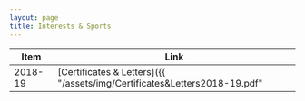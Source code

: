 ```yaml
---
layout: page
title: Interests & Sports
---
```

| Item | Link |
| ---- | ---- |
| 2018-19 | [Certificates & Letters]({{ "/assets/img/Certificates&Letters2018-19.pdf" | relative_url }}) |
